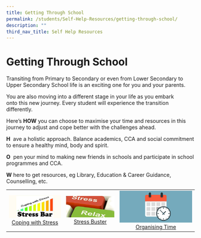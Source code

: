 ```yaml
---
title: Getting Through School
permalink: /students/Self-Help-Resources/getting-through-school/
description: ""
third_nav_title: Self Help Resources
---
```

# Getting Through School

Transiting from Primary to Secondary or even from Lower Secondary to Upper Secondary School life is an exciting one for you and your parents.

You are also moving into a different stage in your life as you embark onto this new journey. Every student will experience the transition differently.

  
Here’s **HOW** you can choose to maximise your time and resources in this journey to adjust and cope better with the challenges ahead. 

  

**H**  ave a holistic approach. Balance academics, CCA and social commitment to ensure a healthy mind, body and spirit. 

**O**  pen your mind to making new friends in schools and participate in school programmes and CCA. 

**W** here to get resources, eg Library, Education & Career Guidance, Counselling, etc.

|   |   |   |
|:---:|:---:|:---:|
|  ![](/images/Our%20BBSS%20Experience/BBSS%20Student%20Wellbeing/Student/Getting%20through%20school/Stress_Bar.jpg)<a href="/files/Our%20bbss%20experience/Students/coping%20with%20stress.pdf" target="_blank">Coping with Stress</a> | ![](/images/Our%20BBSS%20Experience/BBSS%20Student%20Wellbeing/Student/Getting%20through%20school/Stress_Buster.jpg) <a href="/files/Our%20bbss%20experience/Students/Stress%20Buster.pdf" target="_blank">Stress Buster</a> |<a href="" target = "_blank"> <img src="/images/Our%20BBSS%20Experience/BBSS%20Student%20Wellbeing/Student/Getting%20through%20school/Organising_Time.jpg"></a><a href="" target="_blank">Organising Time</a>  |